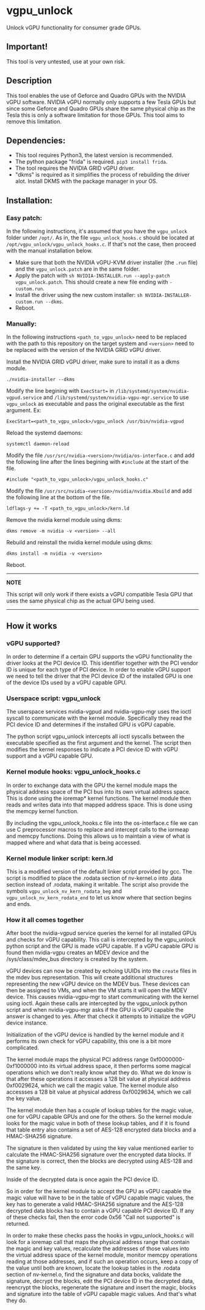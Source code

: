 # vgpu_unlock

Unlock vGPU functionality for consumer grade GPUs.

## Important!

This tool is very untested, use at your own risk.

## Description

This tool enables the use of Geforce and Quadro GPUs with the NVIDIA vGPU
software. NVIDIA vGPU normally only supports a few Tesla GPUs but since some
Geforce and Quadro GPUs share the same physical chip as the Tesla this is only
a software limitation for those GPUs. This tool aims to remove this limitation.

## Dependencies:

-   This tool requires Python3, the latest version is recommended.
-   The python package "frida" is required. `pip3 install frida`.
-   The tool requires the NVIDIA GRID vGPU driver.
-   "dkms" is required as it simplifies the process of rebuilding the
    driver alot. Install DKMS with the package manager in your OS.

## Installation:

### Easy patch:

In the following instructions, it's assumed that you have the `vgpu_unlock` folder under `/opt/`. As in, the file `vgpu_unlock_hooks.c` should be located at `/opt/vgpu_unlock/vgpu_unlock_hooks.c`. If that's not the case, then proceed with the manual installation below.

-   Make sure that both the NVIDIA vGPU-KVM driver installer (the `.run` file) and the `vgpu_unlock.patch` are in the same folder.
-   Apply the patch with `sh NVIDIA-INSTALLER.run --apply-patch vgpu_unlock.patch`. This should create a new file ending with `-custom.run`.
-   Install the driver using the new custom installer: `sh NVIDIA-INSTALLER-custom.run --dkms`.
-   Reboot.

### Manually:

In the following instructions `<path_to_vgpu_unlock>` need to be replaced with
the path to this repository on the target system and `<version>` need to be
replaced with the version of the NVIDIA GRID vGPU driver.

Install the NVIDIA GRID vGPU driver, make sure to install it as a dkms module.

```
./nvidia-installer --dkms
```

Modify the line begining with `ExecStart=` in `/lib/systemd/system/nvidia-vgpud.service`
and `/lib/systemd/system/nvidia-vgpu-mgr.service` to use `vgpu_unlock` as
executable and pass the original executable as the first argument. Ex:

```
ExecStart=<path_to_vgpu_unlock>/vgpu_unlock /usr/bin/nvidia-vgpud
```

Reload the systemd daemons:

```
systemctl daemon-reload
```

Modify the file `/usr/src/nvidia-<version>/nvidia/os-interface.c` and add the
following line after the lines begining with `#include` at the start of the
file.

```
#include "<path_to_vgpu_unlock>/vgpu_unlock_hooks.c"
```

Modify the file `/usr/src/nvidia-<version>/nvidia/nvidia.Kbuild` and add the
following line at the bottom of the file.

```
ldflags-y += -T <path_to_vgpu_unlock>/kern.ld
```

Remove the nvidia kernel module using dkms:

```
dkms remove -m nvidia -v <version> --all
```

Rebuild and reinstall the nvidia kernel module using dkms:

```
dkms install -m nvidia -v <version>
```

Reboot.

---

**NOTE**

This script will only work if there exists a vGPU compatible Tesla GPU that
uses the same physical chip as the actual GPU being used.

---

## How it works

### vGPU supported?

In order to determine if a certain GPU supports the vGPU functionality the
driver looks at the PCI device ID. This identifier together with the PCI vendor
ID is unique for each type of PCI device. In order to enable vGPU support we
need to tell the driver that the PCI device ID of the installed GPU is one of
the device IDs used by a vGPU capable GPU.

### Userspace script: vgpu_unlock

The userspace services nvidia-vgpud and nvidia-vgpu-mgr uses the ioctl syscall
to communicate with the kernel module. Specifically they read the PCI device ID
and determines if the installed GPU is vGPU capable.

The python script vgpu_unlock intercepts all ioctl syscalls between the
executable specified as the first argument and the kernel. The script then
modifies the kernel responses to indicate a PCI device ID with vGPU support
and a vGPU capable GPU.

### Kernel module hooks: vgpu_unlock_hooks.c

In order to exchange data with the GPU the kernel module maps the physical
address space of the PCI bus into its own virtual address space. This is done
using the ioremap\* kernel functions. The kernel module then reads and writes
data into that mapped address space. This is done using the memcpy kernel
function.

By including the vgpu_unlock_hooks.c file into the os-interface.c file we can
use C preprocessor macros to replace and intercept calls to the iormeap and
memcpy functions. Doing this allows us to maintain a view of what is mapped
where and what data that is being accessed.

### Kernel module linker script: kern.ld

This is a modified version of the default linker script provided by gcc. The
script is modified to place the .rodata section of nv-kernel.o into .data
section instead of .rodata, making it writable. The script also provide the
symbols `vgpu_unlock_nv_kern_rodata_beg` and `vgpu_unlock_nv_kern_rodata_end`
to let us know where that section begins and ends.

### How it all comes together

After boot the nvidia-vgpud service queries the kernel for all installed GPUs
and checks for vGPU capability. This call is intercepted by the vgpu_unlock
python script and the GPU is made vGPU capable. If a vGPU capable GPU is found
then nvidia-vgpu creates an MDEV device and the /sys/class/mdev_bus directory
is created by the system.

vGPU devices can now be created by echoing UUIDs into the `create` files in the
mdev bus representation. This will create additional structures representing
the new vGPU device on the MDEV bus. These devices can then be assigned to VMs,
and when the VM starts it will open the MDEV device. This causes nvidia-vgpu-mgr
to start communicating with the kernel using ioctl. Again these calls are
intercepted by the vgpu_unlock python script and when nvidia-vgpu-mgr asks if
the GPU is vGPU capable the answer is changed to yes. After that check it
attempts to initialize the vGPU device instance.

Initialization of the vGPU device is handled by the kernel module and it
performs its own check for vGPU capability, this one is a bit more complicated.

The kernel module maps the physical PCI address range 0xf0000000-0xf1000000 into
its virtual address space, it then performs some magical operations which we
don't really know what they do. What we do know is that after these operations
it accesses a 128 bit value at physical address 0xf0029624, which we call the
magic value. The kernel module also accessses a 128 bit value at physical
address 0xf0029634, which we call the key value.

The kernel module then has a couple of lookup tables for the magic value, one
for vGPU capable GPUs and one for the others. So the kernel module looks for the
magic value in both of these lookup tables, and if it is found that table entry
also contains a set of AES-128 encrypted data blocks and a HMAC-SHA256
signature.

The signature is then validated by using the key value mentioned earlier to
calculate the HMAC-SHA256 signature over the encrypted data blocks. If the
signature is correct, then the blocks are decrypted using AES-128 and the same
key.

Inside of the decrypted data is once again the PCI device ID.

So in order for the kernel module to accept the GPU as vGPU capable the magic
value will have to be in the table of vGPU capable magic values, the key has
to generate a valid HMAC-SHA256 signature and the AES-128 decrypted data blocks
has to contain a vGPU capable PCI device ID. If any of these checks fail, then
the error code 0x56 "Call not supported" is returned.

In order to make these checks pass the hooks in vgpu_unlock_hooks.c will look
for a ioremap call that maps the physical address range that contain the magic
and key values, recalculate the addresses of those values into the virtual
address space of the kernel module, monitor memcpy operations reading at those
addresses, and if such an operation occurs, keep a copy of the value until both
are known, locate the lookup tables in the .rodata section of nv-kernel.o, find
the signature and data bocks, validate the signature, decrypt the blocks, edit
the PCI device ID in the decrypted data, reencrypt the blocks, regenerate the
signature and insert the magic, blocks and signature into the table of vGPU
capable magic values. And that's what they do.
